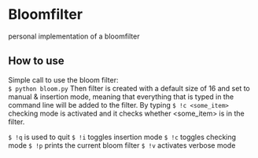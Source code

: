 # Bloomfilter
personal implementation of a bloomfilter


## How to use
Simple call to use the bloom filter:  
```$ python bloom.py```
Then filter is created with a default size of 16 and set to manual & insertion mode, meaning that everything that is typed in the command line will be added to the filter.
By typing ```$ !c <some_item>``` checking mode is activated and it checks whether <some_item> is in the filter.


```$ !q``` is used to quit
```$ !i``` toggles insertion mode
```$ !c``` toggles checking mode
```$ !p``` prints the current bloom filter
```$ !v``` activates verbose mode
